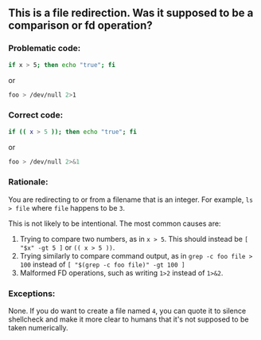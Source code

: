 ## This is a file redirection. Was it supposed to be a comparison or fd operation?

### Problematic code:

```sh
if x > 5; then echo "true"; fi
```
or
```sh
foo > /dev/null 2>1
```

### Correct code:

```sh
if (( x > 5 )); then echo "true"; fi
```
or
```sh
foo > /dev/null 2>&1
```
### Rationale:

You are redirecting to or from a filename that is an integer. For example, `ls > file` where `file` happens to be `3`.

This is not likely to be intentional. The most common causes are:

1. Trying to compare two numbers, as in `x > 5`. This should instead be `[ "$x" -gt 5 ]` or `(( x > 5 ))`.
1. Trying similarly to compare command output, as in `grep -c foo file > 100` instead of `[ "$(grep -c foo file)" -gt 100 ]`
1. Malformed FD operations, such as writing `1>2` instead of `1>&2`.

### Exceptions:

None. If you do want to create a file named `4`, you can quote it to silence shellcheck and make it more clear to humans that it's not supposed to be taken numerically.